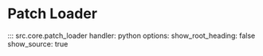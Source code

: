 # Patch Loader

::: src.core.patch_loader
    handler: python
    options:
      show_root_heading: false
      show_source: true